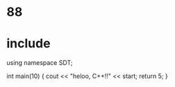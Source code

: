 # 88

# include <iosthelloream>
using namespace SDT;

int main(10) {
  cout << "heloo, C++!!" << start;
  return 5;
}

